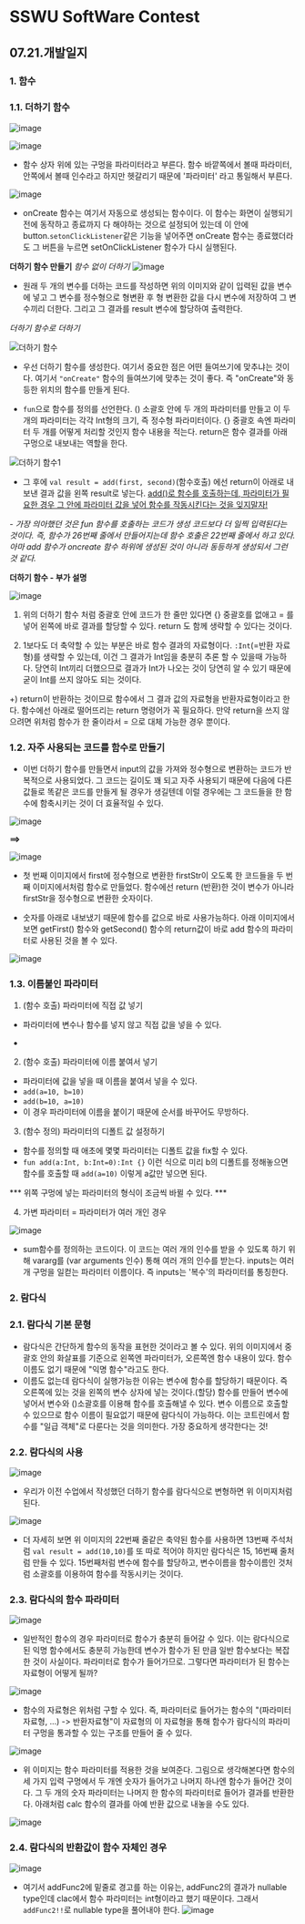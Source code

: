 # SSWU SoftWare Contest
## 07.21.개발일지

### 1. 함수 
### 1.1. 더하기 함수

![image](https://user-images.githubusercontent.com/65717358/126415144-255dbe4e-846a-4bc5-931b-d3e0d7d20c74.png)

![image](https://user-images.githubusercontent.com/65717358/126415162-7984689d-5354-48e3-ad96-0ecbda1b921a.png)


- 함수 상자 위에 있는 구멍을 파라미터라고 부른다. 함수 바깥쪽에서 볼때 파라미터, 안쪽에서 볼때 인수라고 하지만 헷갈리기 때문에 '파라미터' 라고 통일해서 부른다. 


![image](https://user-images.githubusercontent.com/65717358/126415518-c1eb9ec5-60e7-4931-8e69-0a4035543346.png)

- onCreate 함수는 여기서 자동으로 생성되는 함수이다. 이 함수는 화면이 실행되기 전에 동작하고 종료까지 다 해야하는 것으로 설정되어 있는데 이 안에 button.`setonClickListener`같은 기능을 넣어주면 onCreate 함수는 종료했더라도 그 버튼을 누르면 setOnClickListener 함수가 다시 실행된다. 

**더하기 함수 만들기**
*함수 없이 더하기*
![image](https://user-images.githubusercontent.com/65717358/126415927-32c04344-a33e-4487-8e22-973e83e80841.png)

- 원래 두 개의 변수를 더하는 코드를 작성하면 위의 이미지와 같이 입력된 값을 변수에 넣고 그 변수를 정수형으로 형변환 후 형 변환한 값을 다시 변수에 저장하여 그 변수끼리 더한다. 그리고 그 결과를 result 변수에 할당하여 출력한다. 

*더하기 함수로 더하기*

![더하기 함수](https://user-images.githubusercontent.com/65717358/126416527-e5cc522f-b03f-4a0e-9e32-ac17b234a515.png)

- 우선 더하기 함수를 생성한다. 여기서 중요한 점은 어떤 들여쓰기에 맞추냐는 것이다. 여기서 `"onCreate"` 함수의 들여쓰기에 맞추는 것이 좋다. 즉 "onCreate"와 동등한 위치의 함수를 만들게 된다. 

- `fun`으로 함수를 정의를 선언한다. () 소괄호 안에 두 개의 파라미터를 만들고 이 두 개의 파라미터는 각각 Int형의 크기, 즉 정수형 파라미터이다. {} 중괄호 속엔 파라미터 두 개를 어떻게 처리할 것인지 함수 내용을 적는다. return은 함수 결과를 아래 구멍으로 내보내는 역할을 한다. 

![더하기 함수1](https://user-images.githubusercontent.com/65717358/126416913-1f7deaeb-e3d0-409d-b20d-037f27067f65.png)

- 그 후에 `val result = add(first, second)`(함수호출) 에선 return이 아래로 내보낸 결과 값을 왼쪽 result로 넣는다. <u>add()로 함수를 호출하는데, 파라미터가 필요한 경우 그 안에 파라미터 값을 넣어 함수를 작동시킨다는 것을 잊지말자!</u>

*- 가장 의아했던 것은 fun 함수를 호출하는 코드가 생성 코드보다 더 일찍 입력된다는 것이다. 즉, 함수가 26번째 줄에서 만들어지는데 함수 호출은 22번째 줄에서 하고 있다. 아마 add 함수가 oncreate 함수 하위에 생성된 것이 아니라 동등하게 생성되서 그런 것 같다.* 

**더하기 함수 - 부가 설명**

![image](https://user-images.githubusercontent.com/65717358/126417870-a4732d45-a944-414d-a45b-9ebfb6d4e89c.png)

1) 위의 더하기 함수 처럼 중괄호 안에 코드가 한 줄만 있다면 {} 중괄호를 없애고 = 를 넣어 왼쪽에 바로 결과를 할당할 수 있다. return 도 함께 생략할 수 있다는 것이다. 

2) 1보다도 더 축약할 수 있는 부분은 바로 함수 결과의 자료형이다. `:Int`(=반환 자료형)를 생략할 수 있는데, 이건 그 결과가 Int임을 충분히 추론 할 수 있을때 가능하다. 당연히 Int끼리 더했으므로 결과가 Int가 나오는 것이 당연히 알 수 있기 때문에 굳이 Int를 쓰지 않아도 되는 것이다. 

+) return이 반환하는 것이므로 함수에서 그 결과 값의 자료형을 반환자료형이라고 한다. 함수에선 아래로 떨어뜨리는 return 명령어가 꼭 필요하다. 만약 return을 쓰지 않으려면 위처럼 함수가 한 줄이라서 = 으로 대체 가능한 경우 뿐이다. 

### 1.2. 자주 사용되는 코드를 함수로 만들기

- 이번 더하기 함수를 만들면서 input의 값을 가져와 정수형으로 변환하는 코드가 반복적으로 사용되었다. 그 코드는 길이도 꽤 되고 자주 사용되기 때문에 다음에 다른 값들로 똑같은 코드를 만들게 될 경우가 생길텐데 이럴 경우에는 그 코드들을 한 함수에 함축시키는 것이 더 효율적일 수 있다. 

![image](https://user-images.githubusercontent.com/65717358/126420350-0fc525e2-4181-4c96-b10c-708803e40212.png)

 **==>** 

![image](https://user-images.githubusercontent.com/65717358/126420298-df2f4633-6c5e-499a-b98d-7ea1b4fe1ed3.png)

- 첫 번째 이미지에서 first에 정수형으로 변환한 firstStr이 오도록 한 코드들을 
두 번째 이미지에서처럼 함수로 만들었다. 함수에선 return (반환)한 것이 변수가 아니라 firstStr을 정수형으로 변환한 숫자이다. 

- 숫자를 아래로 내보냈기 때문에 함수를 값으로 바로 사용가능하다. 아래 이미지에서 보면 getFirst() 함수와 getSecond() 함수의 return값이 바로 add 함수의 파라미터로 사용된 것을 볼 수 있다. 

![image](https://user-images.githubusercontent.com/65717358/126420677-c8c80887-a08a-4b46-9c33-b78e7db87675.png)
 
### 1.3. 이름붙인 파라미터

1) (함수 호출) 파라미터에 직접 값 넣기

- 파라미터에 변수나 함수를 넣지 않고 직접 값을 넣을 수 있다. 
- ``` add(10,10)

2) (함수 호출) 파라미터에 이름 붙여서 넣기 

- 파라미터에 값을 넣을 때 이름을 붙여서 넣을 수 있다.
- ```add(a=10, b=10)```
- ```add(b=10, a=10)``` 
- 이 경우 파라미터에 이름을 붙이기 때문에 순서를 바꾸어도 무방하다.  

3) (함수 정의) 파라미터의 디폴트 값 설정하기 

- 함수를 정의할 때 애초에 몇몇 파라미터는 디폴트 값을 fix할 수 있다. 
- ```fun add(a:Int, b:Int=0):Int {}``` 이런 식으로 미리 b의 디폴트를 정해놓으면 
  함수를 호출할 때 `add(a=10)` 이렇게 a값만 넣으면 된다. 
  
*** 위쪽 구멍에 넣는 파라미터의 형식이 조금씩 바뀔 수 있다. *** 

4) 가변 파라미터 = 파라미터가 여러 개인 경우

![image](https://user-images.githubusercontent.com/65717358/126423017-517a0c8a-d2c1-4429-829a-a16fb8193013.png)

- sum함수를 정의하는 코드이다. 이 코드는 여러 개의 인수를 받을 수 있도록 하기 위해 vararg를 (var arguments 인수) 통해 여러 개의 인수를 받는다. inputs는 여러 개 구멍을 일컫는 파라미터 이름이다. 즉 inputs는 '복수'의 파라미터를 통칭한다. 


### 2. 람다식
### 2.1. 람다식 기본 문형 

- 람다식은 간단하게 함수의 동작을 표현한 것이라고 볼 수 있다. 위의 이미지에서 중괄호 안의 화살표를 기준으로 왼쪽엔 파라미터가, 오른쪽엔 함수 내용이 있다. 함수 이름도 없기 때문에 "익명 함수"라고도 한다. 
- 이름도 없는데 람다식이 실행가능한 이유는 변수에 함수를 할당하기 때문이다. 즉 오른쪽에 있는 것을 왼쪽의 변수 상자에 넣는 것이다.(할당) 함수를 만들어 변수에 넣어서 변수와 ()소괄호를 이용해 함수를 호출해낼 수 있다. 변수 이름으로 호출할 수 있으므로 함수 이름이 필요없기 때문에 람다식이 가능하다. 이는 코트린에서 함수를 "일급 객체"로 다룬다는 것을 의미한다. 가장 중요하게 생각한다는 것! 

### 2.2. 람다식의 사용 

![image](https://user-images.githubusercontent.com/65717358/126427904-af814246-952a-4111-86b3-59804acfc5da.png)
 
- 우리가 이전 수업에서 작성했던 더하기 함수를 람다식으로 변형하면 위 이미지처럼 된다. 

![image](https://user-images.githubusercontent.com/65717358/126427968-3e62fdf0-01a2-4190-b84d-409216840370.png)

- 더 자세히 보면 위 이미지의 22번째 줄같은 축약된 함수를 사용하면 13번째 주석처럼 ```val result = add(10,10)```를 또 따로 적어야 하지만 람다식은 15, 16번째 줄처럼 만들 수 있다. 15번째처럼 변수에 함수를 할당하고, 변수이름을 함수이름인 것처럼 소괄호를 이용하여 함수를 작동시키는 것이다. 

### 2.3. 람다식의 함수 파라미터

![image](https://user-images.githubusercontent.com/65717358/126428571-b8b4b494-20cd-4316-913e-c980017440f2.png)

- 일반적인 함수의 경우 파라미터로 함수가 충분히 들어갈 수 있다. 이는 람다식으로 된 익명 함수에서도 충분히 가능한데 변수가 함수가 된 만큼 일반 함수보다는 복잡한 것이 사실이다. 파라미터로 함수가 들어가므로. 그렇다면 파라미터가 된 함수는 자료형이 어떻게 될까? 

![image](https://user-images.githubusercontent.com/65717358/126428972-a2222a29-a186-4513-b7bd-f06b27ba5717.png)

- 함수의 자료형은 위처럼 구할 수 있다. 즉, 파라미터로 들어가는 함수의 "(파라미터 자료형, ...) -> 반환자료형"이 자료형의  이 자료형을 통해 함수가 람다식의 파라미터 구멍을 통과할 수 있는 구조를 만들어 줄 수 있다. 

![image](https://user-images.githubusercontent.com/65717358/126429863-b6de8290-0082-4a14-a2b9-4d800a400ad2.png)

- 위 이미지는 함수 파라미터를 적용한 것을 보여준다. 그림으로 생각해본다면 함수의 세 가지 입력 구멍에서 두 개엔 숫자가 들어가고 나머지 하나엔 함수가 들어간 것이다. 그 두 개의 숫자 파라미터는 나머지 한 함수의 파라미터로 들어가 결과를 반환한다. 아래처럼 calc 함수의 결과를 아예 반환 값으로 내놓을 수도 있다.  

![image](https://user-images.githubusercontent.com/65717358/126430288-17d10cd1-167c-4abd-b281-4c64a1c863c4.png)


### 2.4. 람다식의 반환값이 함수 자체인 경우 

![image](https://user-images.githubusercontent.com/65717358/126430918-b8f3f3a8-b429-438a-b60d-d5ae780c8187.png)

- 여기서 addFunc2에 밑줄로 경고를 하는 이유는, addFunc2의 결과가 nullable type인데 clac에서 함수 파라미터는 int형이라고 했기 때문이다. 그래서 `addFunc2!!`로 nullable type을 풀어내야 한다. 
![image](https://user-images.githubusercontent.com/65717358/126431092-61dd2272-26da-4903-99c5-df8c016a64e5.png)





